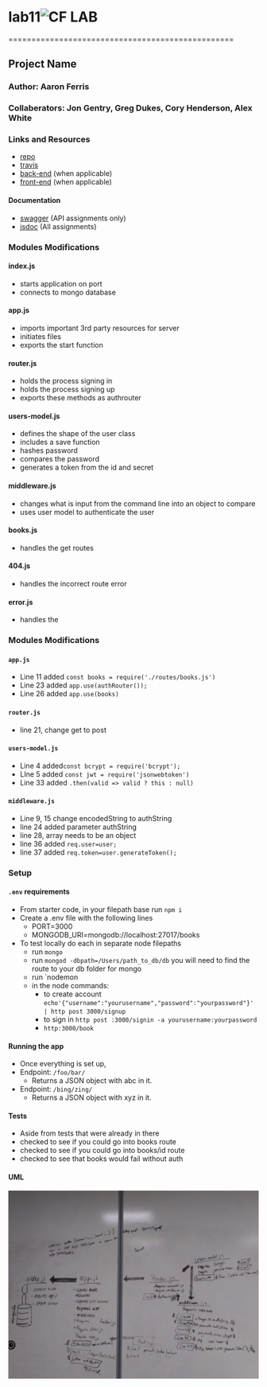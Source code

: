 # lab11![CF](http://i.imgur.com/7v5ASc8.png) LAB
=================================================

## Project Name

### Author: Aaron Ferris
### Collaberators: Jon Gentry, Greg Dukes, Cory Henderson, Alex White

### Links and Resources
* [repo](http://xyz.com)
* [travis](http://xyz.com)
* [back-end](http://xyz.com) (when applicable)
* [front-end](http://xyz.com) (when applicable)

#### Documentation
* [swagger](http://xyz.com) (API assignments only)
* [jsdoc](http://xyz.com) (All assignments)

### Modules Modifications
#### index.js
* starts application on port
* connects to mongo database

#### app.js
* imports important 3rd party resources for server
* initiates files
* exports the start function
#### router.js
*  holds the process signing in
*  holds the process signing up
* exports these methods as authrouter
#### users-model.js
* defines the shape of the user class
* includes a save function
* hashes password
* compares the password
* generates a token from the id and secret
#### middleware.js
* changes what is input from the command line into an object to compare
* uses user model to authenticate the user

#### books.js
* handles the get routes

#### 404.js
* handles the incorrect route error

#### error.js
* handles the 



### Modules Modifications
#### `app.js`
* Line 11  added `const books = require('./routes/books.js')`
* Line 23 added `app.use(authRouter());`
* Line 26 added `app.use(books)`


#### `router.js`
* line 21, change get to post

#### `users-model.js`
* Line 4 added`const bcrypt = require('bcrypt');`
* LIne 5 added `const jwt = require('jsonwebtoken')`
* Line 33 added `.then(valid => valid ? this : null)`

#### `middleware.js`
* Line 9, 15 change encodedString to authString
* line 24 added parameter authString
* line 28, array needs to be an object
* line 36 added `req.user=user;`
* line 37 added `req.token=user.generateToken();`

### Setup
#### `.env` requirements
* From starter code, in your filepath base run `npm i`
* Create a .env file with the following lines
  * PORT=3000
  * MONGODB_URI=mongodb://localhost:27017/books
* To test locally do each in separate node filepaths
  * run `mongo`
  * run `mongod -dbpath=/Users/path_to_db/db` you will need to find the route to your db folder for mongo
  * run `nodemon
  * in the node commands:
    * to create account `echo'{"username":"yourusername","password":"yourpassword"}' | http post 3000/signup`
    * to sign in `http post :3000/signin -a yourusername:yourpassword`
    * `http:3000/book`


#### Running the app
* Once everything is set up,
* Endpoint: `/foo/bar/`
  * Returns a JSON object with abc in it.
* Endpoint: `/bing/zing/`
  * Returns a JSON object with xyz in it.
  
#### Tests
* Aside from tests that were already in there
* checked to see if you could go into books route
* checked to see if you could go into books/id route
* checked to see that books would fail without auth

#### UML
![UML_Diagram](./assets/yml.jpg)